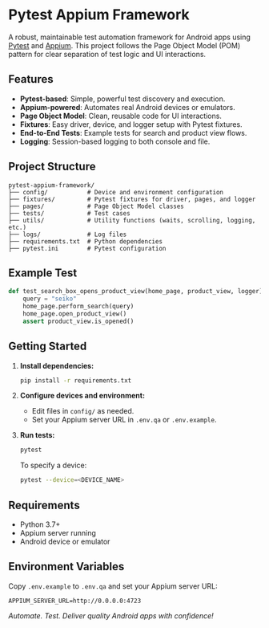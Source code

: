 # Pytest Appium Framework

A robust, maintainable test automation framework for Android apps using [Pytest](https://pytest.org/) and [Appium](https://appium.io/). This project follows the Page Object Model (POM) pattern for clear separation of test logic and UI interactions.

## Features

- **Pytest-based**: Simple, powerful test discovery and execution.
- **Appium-powered**: Automates real Android devices or emulators.
- **Page Object Model**: Clean, reusable code for UI interactions.
- **Fixtures**: Easy driver, device, and logger setup with Pytest fixtures.
- **End-to-End Tests**: Example tests for search and product view flows.
- **Logging**: Session-based logging to both console and file.

## Project Structure

```
pytest-appium-framework/
├── config/           # Device and environment configuration
├── fixtures/         # Pytest fixtures for driver, pages, and logger
├── pages/            # Page Object Model classes
├── tests/            # Test cases
├── utils/            # Utility functions (waits, scrolling, logging, etc.)
├── logs/             # Log files
├── requirements.txt  # Python dependencies
├── pytest.ini        # Pytest configuration
```

## Example Test

```python
def test_search_box_opens_product_view(home_page, product_view, logger):
    query = "seiko"
    home_page.perform_search(query)
    home_page.open_product_view()
    assert product_view.is_opened()
```

## Getting Started

1. **Install dependencies:**
    ```bash
    pip install -r requirements.txt
    ```

2. **Configure devices and environment:**
    - Edit files in `config/` as needed.
    - Set your Appium server URL in `.env.qa` or `.env.example`.

3. **Run tests:**
    ```bash
    pytest
    ```

    To specify a device:
    ```bash
    pytest --device=<DEVICE_NAME>
    ```

## Requirements

- Python 3.7+
- Appium server running
- Android device or emulator

## Environment Variables

Copy `.env.example` to `.env.qa` and set your Appium server URL:

```
APPIUM_SERVER_URL=http://0.0.0.0:4723
```

*Automate. Test. Deliver quality Android apps with confidence!*